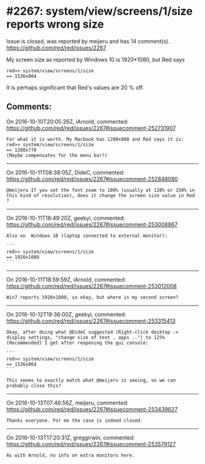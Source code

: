 
#2267: system/view/screens/1/size reports wrong size
================================================================================
Issue is closed, was reported by meijeru and has 14 comment(s).
<https://github.com/red/red/issues/2267>

My screen size as reported by Windows 10 is 1920*1080, but Red says

```
red>> system/view/screens/1/size
== 1536x864
```

It is perhaps significant that Red's values are 20 % off.



Comments:
--------------------------------------------------------------------------------

On 2016-10-10T20:05:26Z, iArnold, commented:
<https://github.com/red/red/issues/2267#issuecomment-252731907>

    For what it is worth. My Macbook has 1280x800 and Red says it is:
    red>> system/view/screens/1/size
    == 1280x778
    (Maybe compensates for the menu bar?)

--------------------------------------------------------------------------------

On 2016-10-11T08:38:05Z, DideC, commented:
<https://github.com/red/red/issues/2267#issuecomment-252848080>

    @meijeru If you set the font zoom to 100% (usually at 120% or 150% in this kind of resolution), does it change the screen size value in Red ?

--------------------------------------------------------------------------------

On 2016-10-11T18:49:20Z, geekyi, commented:
<https://github.com/red/red/issues/2267#issuecomment-253008867>

    Also on  Windows 10 (laptop connected to external monitor):
    
    ```
    red>> system/view/screens/1/size
    == 1920x1080
    ```

--------------------------------------------------------------------------------

On 2016-10-11T18:59:59Z, iArnold, commented:
<https://github.com/red/red/issues/2267#issuecomment-253012008>

    Win7 reports 1920x1080, so okay, but where is my second screen?

--------------------------------------------------------------------------------

On 2016-10-12T19:36:00Z, geekyi, commented:
<https://github.com/red/red/issues/2267#issuecomment-253315413>

    Okay, after doing what @DideC suggested (Right-click desktop -> display settings, "change size of text , apps ..") to 125% (Recommended) I get after reopening the gui console:
    
    ```
    red>> system/view/screens/1/size
    == 1536x864
    ```
    
    This seems to exactly match what @meijeru is seeing, so we can probably close this?

--------------------------------------------------------------------------------

On 2016-10-13T07:46:56Z, meijeru, commented:
<https://github.com/red/red/issues/2267#issuecomment-253439627>

    Thanks everyone. For me the case is indeed closed.

--------------------------------------------------------------------------------

On 2016-10-13T17:20:31Z, greggirwin, commented:
<https://github.com/red/red/issues/2267#issuecomment-253579127>

    As with Arnold, no info on extra monitors here.

